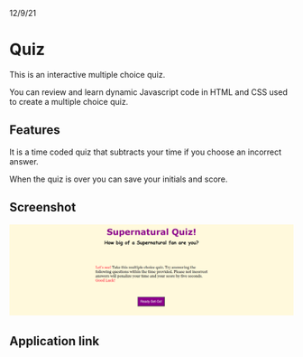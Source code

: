 12/9/21

# Quiz

This is an interactive multiple choice quiz.  

You can review and learn dynamic Javascript code in HTML and CSS used to create a multiple choice quiz. 

## Features

It is a time coded quiz that subtracts your time if you choose an incorrect answer.

When the quiz is over you can save your initials and score.  

## Screenshot
![Quiz screenshot](./images/Supernatural_quiz.png)

## Application link




